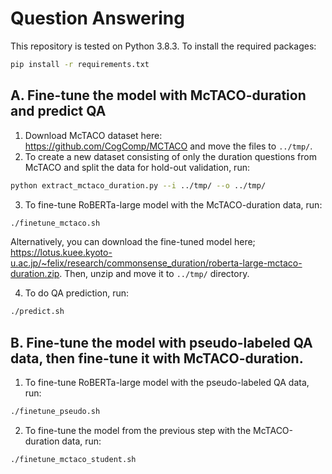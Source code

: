 # Question Answering

This repository is tested on Python 3.8.3.
To install the required packages: 
```bash 
pip install -r requirements.txt
```

## A. Fine-tune the model with McTACO-duration and predict QA 

1. Download McTACO dataset here: https://github.com/CogComp/MCTACO and move the files to `../tmp/`.
2. To create a new dataset consisting of only the duration questions from McTACO and split the data for hold-out validation, run:
```bash
python extract_mctaco_duration.py --i ../tmp/ --o ../tmp/
```

3. To fine-tune RoBERTa-large model with the McTACO-duration data, run:
```bash
./finetune_mctaco.sh
```

Alternatively, you can download the fine-tuned model here; https://lotus.kuee.kyoto-u.ac.jp/~felix/research/commonsense_duration/roberta-large-mctaco-duration.zip. Then, unzip and move it to `../tmp/` directory.

4. To do QA prediction, run:
```bash
./predict.sh
```

## B. Fine-tune the model with pseudo-labeled QA data, then fine-tune it with McTACO-duration.
1. To fine-tune RoBERTa-large model with the pseudo-labeled QA data, run:
```bash
./finetune_pseudo.sh
```

2. To fine-tune the model from the previous step with the McTACO-duration data, run:
```bash
./finetune_mctaco_student.sh
```
